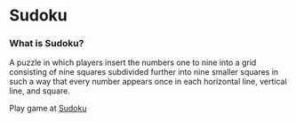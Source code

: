 # Sudoku
### What is Sudoku?
A puzzle in which players insert the numbers one to nine into a grid consisting of nine squares subdivided further into nine smaller squares in such a way that every number appears once in each horizontal line, vertical line, and square.

Play game at [Sudoku](https://adarsh-anand.github.io/Sudoku/)
